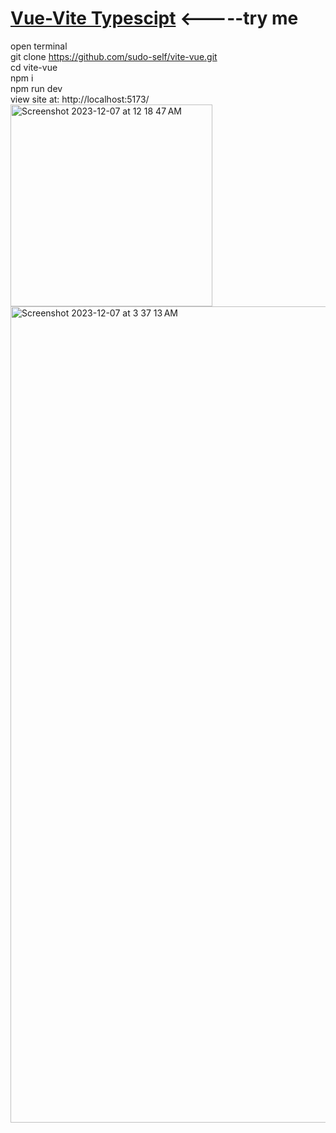# <a href="https://gctrhs-5173.csb.app/">Vue-Vite Typescipt</a> <-----try me
open terminal<br>
git clone https://github.com/sudo-self/vite-vue.git<br>
cd vite-vue<br>
npm i<br>
npm run dev<br>
view site at:   http://localhost:5173/<br>
 <img width="323" alt="Screenshot 2023-12-07 at 12 18 47 AM" src="https://github.com/sudo-self/vite-vue/assets/119916323/b8a6d6b2-0c4f-4fd4-9f4a-8e4721c19e0f">
<img width="1306" alt="Screenshot 2023-12-07 at 3 37 13 AM" src="https://github.com/sudo-self/vite-vue/assets/119916323/fa70f901-3786-4142-80f0-71084cd67588">

